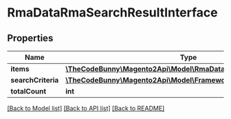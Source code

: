 # RmaDataRmaSearchResultInterface

## Properties
Name | Type | Description | Notes
------------ | ------------- | ------------- | -------------
**items** | [**\TheCodeBunny\Magento2Api\Model\RmaDataRmaInterface[]**](RmaDataRmaInterface.md) | Rma list | 
**searchCriteria** | [**\TheCodeBunny\Magento2Api\Model\FrameworkSearchCriteriaInterface**](FrameworkSearchCriteriaInterface.md) |  | 
**totalCount** | **int** | Total count. | 

[[Back to Model list]](../README.md#documentation-for-models) [[Back to API list]](../README.md#documentation-for-api-endpoints) [[Back to README]](../README.md)


